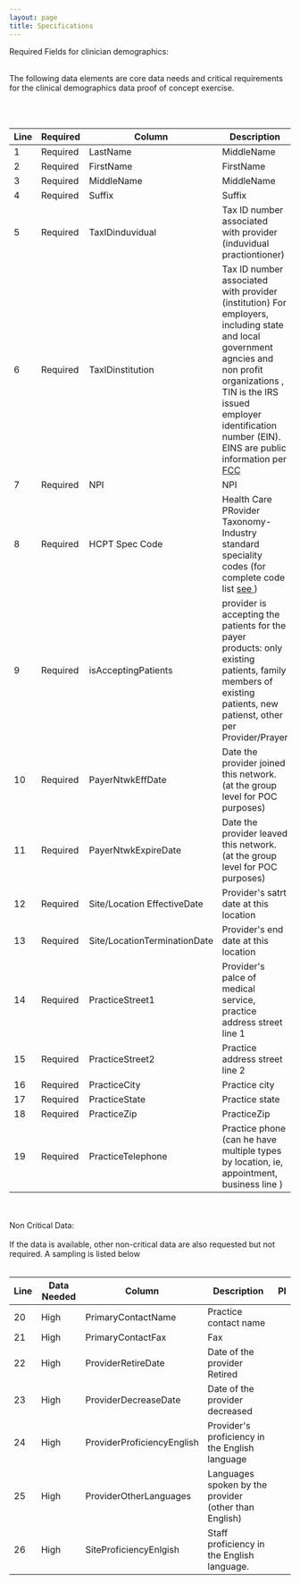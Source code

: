 ```yaml
---
layout: page
title: Specifications
---
```




  
  <div class="feature">
   
 
  <i class="fa fa-check-square-o" aria-hidden="true"></i>
   Required Fields for clinician demographics:
   <br/>
 <br/>
   
  The following data elements are core data needs and critical requirements for the clinical demographics data proof of concept exercise.  
 
<br/>
 <br/>

 
  </div>



| Line | Required | Column | Description | PI |
|----|---------|--------|----------------------------------------|---------|
| 1 | Required | LastName| MiddleName   |   |
| 2 | Required | FirstName| FirstName   |   |
| 3 | Required | MiddleName| MiddleName |   |
| 4 | Required | Suffix| Suffix         |   |
| 5 | Required | TaxIDinduvidual | Tax ID number associated with provider (induvidual practiontioner) | Y*         |
| 6 | Required | TaxIDinstitution |Tax ID number associated with provider (institution) For employers, including state and local government agncies and non profit organizations , TIN is the IRS issued employer identification number (EIN). EINS are public information per <a href="https://apps.fcc.gov/coresWeb/html/tin.html">FCC</a> |  |
| 7 | Required | NPI| NPI |    |
| 8 | Required | HCPT Spec Code| Health Care PRovider Taxonomy- Industry standard speciality codes (for complete code list  <a href= "http://www.wpc-edi.com/reference/codelists/healthcare/health-care-provider-taxonomy-code-set/"> see </a> ) |   |
| 9 | Required | isAcceptingPatients| provider is accepting the patients for the payer products: only existing patients, family members of existing patients, new patienst, other per Provider/Prayer  |    |
| 10 | Required | PayerNtwkEffDate| Date the provider joined this network. (at the group level for POC purposes) |    |
| 11 | Required | PayerNtwkExpireDate| Date the provider leaved this network. (at the group level for POC purposes) |    |
| 12 | Required | Site/Location EffectiveDate| Provider's satrt date at this location |    |
| 13 | Required | Site/LocationTerminationDate| Provider's end date at this location  |    |
| 14 | Required | PracticeStreet1 | Provider's palce of medical service, practice address street line 1     |    |
| 15 | Required | PracticeStreet2 | Practice address street line 2   |    |
| 16 | Required | PracticeCity| Practice city |    |
| 17 | Required | PracticeState| Practice state |    |
| 18 | Required | PracticeZip| PracticeZip   |    |
| 19 | Required | PracticeTelephone | Practice phone (can he have multiple types by location, ie, appointment, business line )   |    |

<br/>
<br/>
<div class="feature">
           <i class="fa fa-check-square-o" aria-hidden="true"></i>
            Non Critical Data:
              <br/>
              <br/>
        If the data is available, other non-critical data are also requested but not required.  A sampling is listed below
      <br/>
      <br/>
</div>

| Line | Data Needed | Column | Description | PI |
|----|---------|--------|----------------------------------------|---------|
| 20| High | PrimaryContactName| Practice contact name   |   |
| 21| High | PrimaryContactFax  | Fax   |   |
| 22| High | ProviderRetireDate| Date of the provider Retired |   |
| 23| High | ProviderDecreaseDate| Date of the provider decreased         |   |
| 24| High | ProviderProficiencyEnglish| Provider's proficiency in the English language   |   |
| 25| High | ProviderOtherLanguages| Languages spoken by the provider (other than English)   |   |
| 26| High | SiteProficiencyEnlgish| Staff proficiency in the English language. |   |


<br/>


